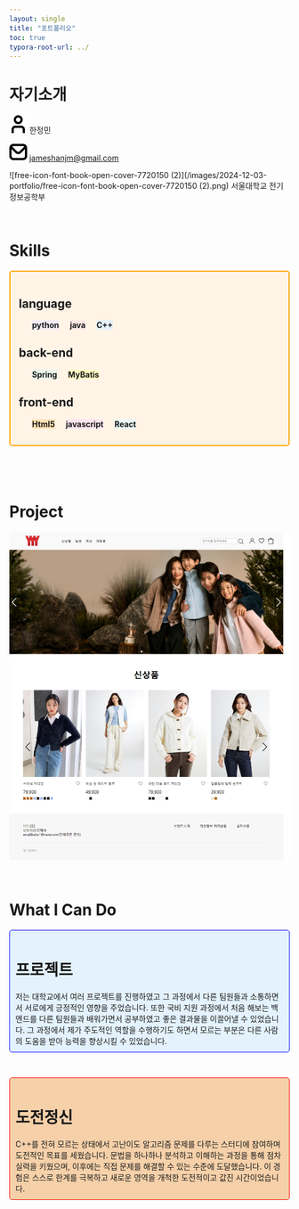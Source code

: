 ```yaml
---
layout: single
title: "포트폴리오"
toc: true
typora-root-url: ../
---
```


# 자기소개



![free-icon-font-user-3917546](/images/2021-12-02-portfolio/free-icon-font-user-3917546.png)  한정민

![free-icon-font-envelope-3916632](/images/2024-12-03-portfolio/free-icon-font-envelope-3916632.png)  jameshanjm@gmail.com

![free-icon-font-book-open-cover-7720150 (2)](/images/2024-12-03-portfolio/free-icon-font-book-open-cover-7720150 (2).png)  서울대학교 전기정보공학부

<br/>



# Skills
<div style="border: 2px solid orange; padding: 15px; border-radius: 5px; background-color: #FFF4E6;">
  <div>
      <h2><b>language</b></h2>
    </div>
    <ul>
        <li style="background-color: #F4ECF7; display: inline-block;"><b>python</b></li>
        &nbsp;&nbsp;&nbsp;
        <li style="background-color: #ffe6e6; display: inline-block;"><b>java</b></li>
        &nbsp;&nbsp;&nbsp;
        <li style="background-color: #E3F2FD; display: inline-block;"><b>C++</b></li>
    </ul>
    <div>
        <h2><b>back-end</b></h2>
    </div>
    <ul>
        <li style="background-color: #E8F5E9; display: inline-block;"><b>Spring</b></li>
        &nbsp;&nbsp;&nbsp;
        <li style="background-color: #FFF9C4; display: inline-block;"><b>MyBatis</b></li>
    </ul>
    <div>
        <h2><b>front-end</b></h2>
    </div>
    <ul>
        <li style="background-color: #FFE0B2; display: inline-block;"><b>Html5</b></li>
        &nbsp;&nbsp;&nbsp;
        <li style="background-color: #FCE4EC; display: inline-block;"><b>javascript</b></li>
        &nbsp;&nbsp;&nbsp;
        <li style="background-color: #E8F8F5; display: inline-block;"><b>React</b></li>
    </ul>
</div>

&nbsp;&nbsp;&nbsp;

&nbsp;&nbsp;&nbsp;


# Project



[![prpoject](/images/2021-12-02-portfolio/prpoject.png)](https://github.com/Hans975/team_project2)

<br/>

# What I Can Do

<div style='border: 1px solid blue; padding: 10px; border-radius: 5px; background-color: #E3F2FD; mad-width:300px'>
    <h1 text-align: center>
        <b>프로젝트</b>
    </h1>
    저는 대학교에서 여러 프로젝트를 진행하였고 그 과정에서 다른 팀원들과 소통하면서 서로에게 긍정적인 영향을 주었습니다. 또한 국비 지원 과정에서 처음 해보는 백엔드를 다른 팀원들과 배워가면서 공부하였고 좋은 결과물을 이끌어낼 수 있었습니다. 그 과정에서 제가 주도적인 역할을 수행하기도 하면서 모르는 부분은 다른 사람의 도움을 받아 능력을 향상시킬 수 있었습니다.
</div>

&nbsp;&nbsp;&nbsp;

<div style='border: 1px solid red; padding: 10px; border-radius: 5px; background-color: #F5D0A9; mad-width:300px'>
    <h1 text-align: center>
        <b>도전정신</b>
    </h1>
    C++를 전혀 모르는 상태에서 고난이도 알고리즘 문제를 다루는 스터디에 참여하며 도전적인 목표를 세웠습니다. 문법을 하나하나 분석하고 이해하는 과정을 통해 점차 실력을 키웠으며, 이후에는 직접 문제를 해결할 수 있는 수준에 도달했습니다. 이 경험은 스스로 한계를 극복하고 새로운 영역을 개척한 도전적이고 값진 시간이었습니다.
</div>






